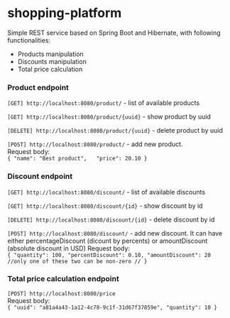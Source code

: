 # shopping-platform

Simple REST service based on Spring Boot and Hibernate, with following functionalities:

* Products manipulation
* Discounts manipulation
* Total price calculation

### Product endpoint

```[GET] http://localhost:8080/product/``` - list of available products

```[GET] http://localhost:8080/product/{uuid}``` - show product by uuid

```[DELETE] http://localhost:8080/product/{uuid}``` - delete product by uuid

```[POST] http://localhost:8080/product/``` - add new product.  
Request body:  
``{
"name": "Best product",  
"price": 20.10
}
``

### Discount endpoint

```[GET] http://localhost:8080/discount/``` - list of available discounts

```[GET] http://localhost:8080/discount/{id}``` - show discount by id

```[DELETE] http://localhost:8080/discount/{id}``` - delete discount by id

```[POST] http://localhost:8080/discount/``` - add new discount.
It can have either percentageDiscount (dicount by percents) or amountDiscount (absolute discount in USD)
Request body:  
``{
"quantity": 100,
"percentDiscount": 0.10,
"amountDiscount": 20 //only one of these two can be non-zero //
}
``

### Total price calculation endpoint

```[POST] http://localhost:8080/price```  
Request body:  
``{
"uuid": "a81a4a43-1a12-4c78-9c1f-31d67f37859e",
"quantity": 10
}``
